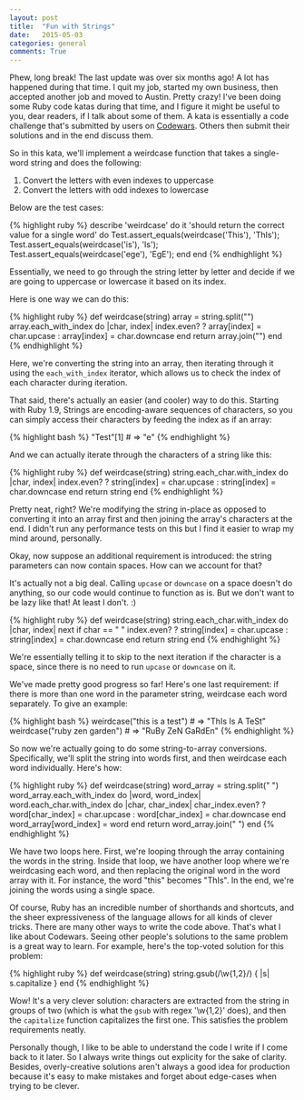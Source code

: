 ```yaml
---
layout: post
title:  "Fun with Strings"
date:   2015-05-03
categories: general
comments: True
---
```

Phew, long break! The last update was over six months ago! A lot has happened during that time. I quit my job, started my own business, then accepted another job and moved to Austin. Pretty crazy! I've been doing some Ruby code katas during that time, and I figure it might be useful to you, dear readers, if I talk about some of them. A kata is essentially a code challenge that's submitted by users on [Codewars](www.codewars.com). Others then submit their solutions and in the end discuss them.

So in this kata, we'll implement a weirdcase function that takes a single-word string and does the following:

1. Convert the letters with even indexes to uppercase
2. Convert the letters with odd indexes to lowercase

Below are the test cases:

{% highlight ruby %}
describe 'weirdcase' do
  it 'should return the correct value for a single word' do
    Test.assert_equals(weirdcase('This'), 'ThIs');
    Test.assert_equals(weirdcase('is'), 'Is');
    Test.assert_equals(weirdcase('ege'), 'EgE');
  end
end
{% endhighlight %}

Essentially, we need to go through the string letter by letter and decide if we are going to uppercase or lowercase it based on its index.

Here is one way we can do this:

{% highlight ruby %}
def weirdcase(string)
  array = string.split("")
  array.each_with_index do |char, index|
    index.even? ? array[index] = char.upcase : array[index] = char.downcase
  end
  return array.join("")
end
{% endhighlight %}

Here, we're converting the string into an array, then iterating through it using the `each_with_index` iterator, which allows us to check the index of each character during iteration.

That said, there's actually an easier (and cooler) way to do this. Starting with Ruby 1.9, Strings are encoding-aware sequences of characters, so you can simply access their characters by feeding the index as if an array:

{% highlight bash %}
"Test"[1]       # => "e"
{% endhighlight %}

And we can actually iterate through the characters of a string like this:

{% highlight ruby %}
def weirdcase(string)
  string.each_char.with_index do |char, index|
    index.even? ? string[index] = char.upcase : string[index] = char.downcase
  end
  return string
end
{% endhighlight %}

Pretty neat, right? We're modifying the string in-place as opposed to converting it into an array first and then joining the array's characters at the end. I didn't run any performance tests on this but I find it easier to wrap my mind around, personally.

Okay, now suppose an additional requirement is introduced: the string parameters can now contain spaces. How can we account for that?

It's actually not a big deal. Calling `upcase` or `downcase` on a space doesn't do anything, so our code would continue to function as is. But we don't want to be lazy like that! At least I don't. :)

{% highlight ruby %}
def weirdcase(string)
  string.each_char.with_index do |char, index|
    next if char == " "
    index.even? ? string[index] = char.upcase : string[index] = char.downcase
  end
  return string
end
{% endhighlight %}

We're essentially telling it to skip to the next iteration if the character is a space, since there is no need to run `upcase` or `downcase` on it.

We've made pretty good progress so far! Here's one last requirement: if there is more than one word in the parameter string, weirdcase each word separately. To give an example:

{% highlight bash %}
weirdcase("this is a test")       # => "ThIs Is A TeSt"
weirdcase("ruby zen garden")      # => "RuBy ZeN GaRdEn"
{% endhighlight %}

So now we're actually going to do some string-to-array conversions. Specifically, we'll split the string into words first, and then weirdcase each word individually. Here's how:

{% highlight ruby %}
def weirdcase(string)
  word_array = string.split(" ")
  word_array.each_with_index do |word, word_index|
    word.each_char.with_index do |char, char_index|
      char_index.even? ? word[char_index] = char.upcase : word[char_index] = char.downcase
    end
    word_array[word_index] = word
  end
  return word_array.join(" ")
end
{% endhighlight %}

We have two loops here. First, we're looping through the array containing the words in the string. Inside that loop, we have another loop where we're weirdcasing each word, and then replacing the original word in the word array with it. For instance, the word "this" becomes "ThIs". In the end, we're joining the words using a single space.

Of course, Ruby has an incredible number of shorthands and shortcuts, and the sheer expressiveness of the language allows for all kinds of clever tricks. There are many other ways to write the code above. That's what I like about Codewars. Seeing other people's solutions to the same problem is a great way to learn. For example, here's the top-voted solution for this problem:

{% highlight ruby %}
def weirdcase(string)
  string.gsub(/\w{1,2}/) { |s| s.capitalize }
end
{% endhighlight %}

Wow! It's a very clever solution: characters are extracted from the string in groups of two (which is what the `gsub` with regex '\w{1,2}' does), and then the `capitalize` function capitalizes the first one. This satisfies the problem requirements neatly.

Personally though, I like to be able to understand the code I write if I come back to it later. So I always write things out explicity for the sake of clarity. Besides, overly-creative solutions aren't always a good idea for production because it's easy to make mistakes and forget about edge-cases when trying to be clever.
